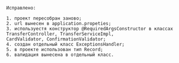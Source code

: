     Исправлено:

    1. проект пересобран заново;
    2. url вынесен в application.propeties;
    3. используестя конструктор @RequiredArgsConstructor в классах TransferController, TransferServiceImpl, 
    CardValidator, ConfirmationValidator;
    4. создан отдельный класс ExceptionsHandler;
    5. в проекте использован тип Record;
    6. валидация вынесена в отдельный класс.